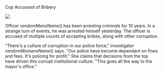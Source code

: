 Cop Accussed of Bribery

![](newspaper/images/bribe01.png)

Officer $randomMansName()$ has been arresting criminals for 10 years. In a strange turn of events, he was arrested himself yesterday. The officer is accused of multiple counts of accepting bribes, along with other corruption.

"There's a culture of corruption in our police force," investigator $randomWomansName()$ says. "Our police have become dependant on fines and fees. It's policing for profit." She claims that decisions from the top have driven this corrupt institutional culture. "This goes all the way to the mayor's office."

